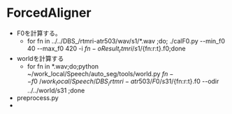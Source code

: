 # ForcedAligner

- F0を計算する。
  - for fn in ../../DBS_/rtmri-atr503/wav/s1/*.wav ;do; ./calF0.py --min_f0 40 --max_f0 420 -i $fn -o Result_rtmri/s1/${fn:r:t}.f0;done
- worldを計算する
  - for fn in *.wav;do;python ~/work_local/Speech/auto_seg/tools/world.py $fn --f0 ~/work_local/Speech/DBS_/rtmri-atr503/F0/s31/${fn:r:t}.f0 --odir ../../world/s31 ;done
- preprocess.py
- 